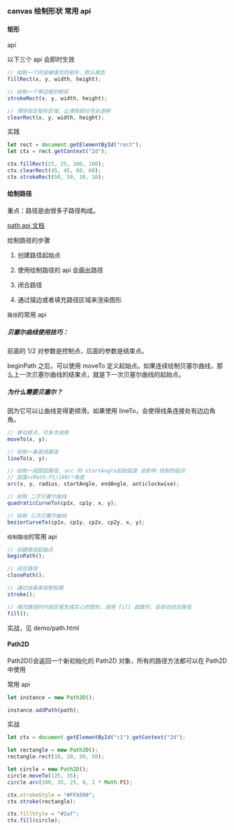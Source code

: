 ### canvas 绘制形状 常用 api

#### 矩形

api

以下三个 api 会即时生效

```javascript
// 绘制一个内容被填充的矩形，默认黑色
fillRect(x, y, width, height);

// 绘制一个带边框的矩形
strokeRect(x, y, width, height);

// 清除指定矩形区域，让清除部分完全透明
clearRect(x, y, width, height);
```

实践

```javascript
let rect = document.getElementById("rect");
let ctx = rect.getContext("2d");

ctx.fillRect(25, 25, 100, 100);
ctx.clearRect(45, 45, 60, 60);
ctx.strokeRect(50, 50, 10, 10);
```

#### 绘制路径

重点：路径是由很多子路径构成。

[path api 文档](https://developer.mozilla.org/zh-CN/docs/Web/API/CanvasRenderingContext2D#%E8%B7%AF%E5%BE%84)

绘制路径的步骤

1. 创建路径起始点

2. 使用绘制路径的 api 会画出路径

3. 闭合路径

4. 通过描边或者填充路径区域来渲染图形

`路径`的常用 api

##### 贝塞尔曲线使用技巧：

前面的 1/2 对参数是控制点，后面的参数是结束点。

beginPath 之后，可以使用 moveTo 定义起始点。如果连续绘制贝塞尔曲线，那么上一次贝塞尔曲线的结束点，就是下一次贝塞尔曲线的起始点。

##### 为什么需要贝塞尔？

因为它可以让曲线变得更顺滑。如果使用 lineTo，会使得线条连接处有边边角角。

```javascript
// 移动原点，可多次调用
moveTo(x, y);

// 绘制一条直线路径
lineTo(x, y);

// 绘制一段圆弧路径, arc 的 startAngle起始弧度 会影响 绘制的起点
// 弧度=(Math.PI/180)*角度
arc(x, y, radius, startAngle, endAngle, anticlockwise);

// 绘制 二次贝塞尔曲线
quadraticCurveTo(cp1x, cp1y, x, y);

// 绘制 三次贝塞尔曲线
bezierCurveTo(cp1x, cp1y, cp2x, cp2y, x, y);
```

`绘制路径`的常用 api

```javascript
// 创建路径起始点
beginPath();

// 闭合路径
closePath();

// 通过线条来绘制轮廓
stroke();

// 填充路径的内容区域生成实心的图形。调用 fill 函数时，会自动闭合路径
fill();
```

实战，见 demo/path.html

#### Path2D

Path2D()会返回一个新初始化的 Path2D 对象，所有的路径方法都可以在 Path2D 中使用

常用 api

```javascript
let instance = new Path2D();

instance.addPath(path);
```

实战

```javascript
let ctx = document.getElementById("c1").getContext("2d");

let rectangle = new Path2D();
rectangle.rect(10, 10, 50, 50);

let circle = new Path2D();
circle.moveTo(125, 35);
circle.arc(100, 35, 25, 0, 2 * Math.PI);

ctx.strokeStyle = "#FFA500";
ctx.stroke(rectangle);

ctx.fillStyle = "#2af";
ctx.fill(circle);
```
